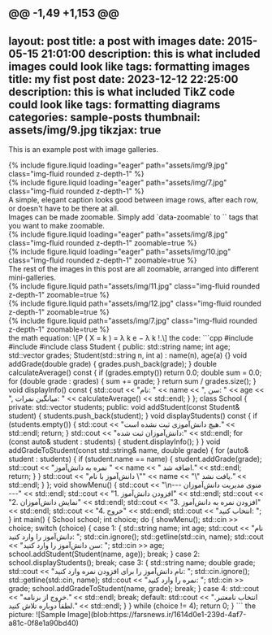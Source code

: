 @@ -1,49 +1,153 @@
---
layout: post
title: a post with images
date: 2015-05-15 21:01:00
description: this is what included images could look like
tags: formatting images
title: my fist post
date: 2023-12-12 22:25:00
description: this is what included TikZ code could look like
tags: formatting diagrams
categories: sample-posts
thumbnail: assets/img/9.jpg
tikzjax: true
---

This is an example post with image galleries.
<div class="row mt-3">
    <div class="col-sm mt-3 mt-md-0">
        {% include figure.liquid loading="eager" path="assets/img/9.jpg" class="img-fluid rounded z-depth-1" %}
    </div>
    <div class="col-sm mt-3 mt-md-0">
        {% include figure.liquid loading="eager" path="assets/img/7.jpg" class="img-fluid rounded z-depth-1" %}
    </div>
</div>
<div class="caption">
    A simple, elegant caption looks good between image rows, after each row, or doesn't have to be there at all.
</div>
Images can be made zoomable.
Simply add `data-zoomable` to `<img>` tags that you want to make zoomable.
<div class="row mt-3">
    <div class="col-sm mt-3 mt-md-0">
        {% include figure.liquid loading="eager" path="assets/img/8.jpg" class="img-fluid rounded z-depth-1" zoomable=true %}
    </div>
    <div class="col-sm mt-3 mt-md-0">
        {% include figure.liquid loading="eager" path="assets/img/10.jpg" class="img-fluid rounded z-depth-1" zoomable=true %}
    </div>
</div>
The rest of the images in this post are all zoomable, arranged into different mini-galleries.
<div class="row mt-3">
    <div class="col-sm mt-3 mt-md-0">
        {% include figure.liquid path="assets/img/11.jpg" class="img-fluid rounded z-depth-1" zoomable=true %}
    </div>
    <div class="col-sm mt-3 mt-md-0">
        {% include figure.liquid path="assets/img/12.jpg" class="img-fluid rounded z-depth-1" zoomable=true %}
    </div>
    <div class="col-sm mt-3 mt-md-0">
        {% include figure.liquid path="assets/img/7.jpg" class="img-fluid rounded z-depth-1" zoomable=true %}
    </div>
</div>
the math equation:
\[P
(
X
=
k
)
=
λ
k
e
−
λ
k
!.\]
the code:
```cpp
#include <iostream>
#include <vector>
#include <string>
class Student {
public:
    std::string name;
    int age;
    std::vector<double> grades;
    Student(std::string n, int a) : name(n), age(a) {}
    void addGrade(double grade) {
        grades.push_back(grade);
    }
    double calculateAverage() const {
        if (grades.empty()) return 0.0;
        double sum = 0.0;
        for (double grade : grades) {
            sum += grade;
        }
        return sum / grades.size();
    }
    void displayInfo() const {
        std::cout << "نام: " << name << ", سن: " << age << ", میانگین نمرات: " << calculateAverage() << std::endl;
    }
};
class School {
private:
    std::vector<Student> students;
public:
    void addStudent(const Student& student) {
        students.push_back(student);
    }
    void displayStudents() const {
        if (students.empty()) {
            std::cout << "هیچ دانش‌آموزی ثبت نشده است." << std::endl;
            return;
        }
        std::cout << "دانش‌آموزان ثبت شده:" << std::endl;
        for (const auto& student : students) {
            student.displayInfo();
        }
    }
    void addGradeToStudent(const std::string& name, double grade) {
        for (auto& student : students) {
            if (student.name == name) {
                student.addGrade(grade);
                std::cout << "نمره به دانش‌آموز " << name << " اضافه شد." << std::endl;
                return;
            }
        }
        std::cout << "دانش‌آموز با نام \"" << name << "\" یافت نشد." << std::endl;
    }
};
void showMenu() {
    std::cout << "\n--- منوی مدیریت دانش‌آموزان ---" << std::endl;
    std::cout << "1. افزودن دانش‌آموز" << std::endl;
    std::cout << "2. نمایش دانش‌آموزان" << std::endl;
    std::cout << "3. افزودن نمره به دانش‌آموز" << std::endl;
    std::cout << "4. خروج" << std::endl;
    std::cout << "انتخاب کنید: ";
}
int main() {
    School school;
    int choice;
    do {
        showMenu();
        std::cin >> choice;
        switch (choice) {
            case 1: {
                std::string name;
                int age;
                std::cout << "نام دانش‌آموز را وارد کنید: ";
                std::cin.ignore();
                std::getline(std::cin, name);
                std::cout << "سن دانش‌آموز را وارد کنید: ";
                std::cin >> age;
                school.addStudent(Student(name, age));
                break;
            }
            case 2:
                school.displayStudents();
                break;
            case 3: {
                std::string name;
                double grade;
                std::cout << "نام دانش‌آموز را برای افزودن نمره وارد کنید: ";
                std::cin.ignore();
                std::getline(std::cin, name);
                std::cout << "نمره را وارد کنید: ";
                std::cin >> grade;
                school.addGradeToStudent(name, grade);
                break;
            }
            case 4:
                std::cout << "خروج از برنامه." << std::endl;
                break;
            default:
                std::cout << "انتخاب نامعتبر. لطفاً دوباره تلاش کنید." << std::endl;
        }
    } while (choice != 4);
    return 0;
}
```
the picture:
![Sample Image](blob:https://farsnews.ir/1614d0e1-239d-4af7-a81c-0f8e1a90bd40)
